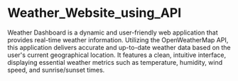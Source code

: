 # Weather_Website_using_API
Weather Dashboard is a dynamic and user-friendly web application that provides real-time weather information. Utilizing the OpenWeatherMap API, this application delivers accurate and up-to-date weather data based on the user's current geographical location. It features a clean, intuitive interface, displaying essential weather metrics such as temperature, humidity, wind speed, and sunrise/sunset times.
